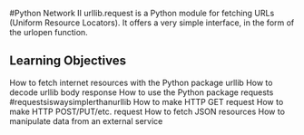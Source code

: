 #Python Network II
urllib.request is a Python module for fetching URLs (Uniform Resource Locators). 
It offers a very simple interface, in the form of the urlopen function. 

## Learning Objectives
How to fetch internet resources with the Python package urllib
How to decode urllib body response
How to use the Python package requests #requestsiswaysimplerthanurllib
How to make HTTP GET request
How to make HTTP POST/PUT/etc. request
How to fetch JSON resources
How to manipulate data from an external service


